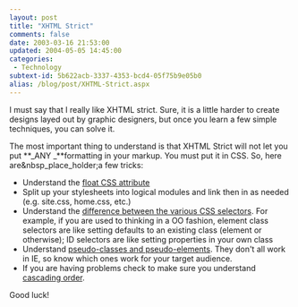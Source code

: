 ```yaml
---
layout: post
title: "XHTML Strict"
comments: false
date: 2003-03-16 21:53:00
updated: 2004-05-05 14:45:00
categories:
 - Technology
subtext-id: 5b622acb-3337-4353-bcd4-05f75b9e05b0
alias: /blog/post/XHTML-Strict.aspx
---
```



I must say that I really like XHTML strict. Sure, it is a little harder to create designs layed out by graphic designers, but once you learn a few simple techniques, you can solve it.

The most important thing to understand is that XHTML Strict will not let you put **_ANY _**formatting in your markup. You must put it in CSS. So, here are&nbsp_place_holder;a few tricks:

  * Understand the [float CSS attribute](http://www.htmlhelp.com/reference/css/box/float.html)
  * Split up your stylesheets into logical modules and link then in as needed (e.g. site.css, home.css, etc.) 
  * Understand the [difference between the various CSS selectors](http://www.htmlhelp.com/reference/css/structure.html#syntax). For example, if you are used to thinking in a OO fashion, element class selectors are like setting defaults to an existing class (element or otherwise); ID selectors are like setting properties in your own class 
  * Understand [pseudo-classes and pseudo-elements](http://www.htmlhelp.com/reference/css/structure.html#pseudo). They don't all work in IE, so know which ones work for your target audience. 
  * If you are having problems check to make sure you understand [cascading order](http://www.htmlhelp.com/reference/css/structure.html#cascade).

Good luck!
